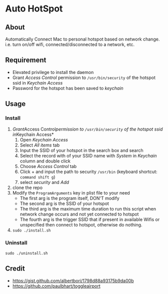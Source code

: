 # Auto HotSpot

## About

Automatically Connect Mac to personal hotspot based on network change. i.e. turn on/off wifi, connected/disconnected to a network, etc.

## Requirement

* Elevated privilege to install the daemon
* Grant *Access Control* permission to `/usr/bin/security` of the hotspot ssid in *Keychain Access*
* Password for the hotspot has been saved to *keychain*

## Usage

### Install

1. *Grant*Access Control*permission to `/usr/bin/security` of the hotspot ssid in*Keychain Access*
    1. Open *Keychain Access*
    2. Select *All items* tab
    3. Input the SSID of your hotspot in the search box and search
    4. Select the record with of your SSID name with *System* in *Keychain* column and double click
    5. Choose *Access Control* tab
    6. Click + and input the path to security `/usr/bin` (keyboard shortcut: `command shift g`)
    7. select *security* and *Add*
2. clone the repo
3. Modify the `ProgramArguments` key in plist file to your need
    * The first arg is the program itself, DON'T modify
    * The second arg is the SSID of your hotspot
    * The third arg is the maximum time duration to run this script when network change occurs and not yet connected to hotspot
    * The fourth arg is the trigger SSID that if present in available Wifis or unspecified then connect to hotspot, otherwise do nothing.
4. `sudo ./install.sh`

### Uninstall

`sudo ./uninstall.sh`

## Credit

* <https://gist.github.com/albertbori/1798d88a93175b9da00b>
* <https://github.com/paulbhart/toggleairport>
